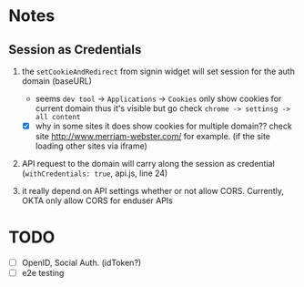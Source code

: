 # Notes

## Session as Credentials

1. the `setCookieAndRedirect` from signin widget will set session for the auth domain (baseURL)
   - seems `dev tool` -> `Applications` -> `Cookies` only show cookies for current domain thus it's visible but go check `chrome -> settinsg -> all content`
   - [X] why in some sites it does show cookies for multiple domain?? check site http://www.merriam-webster.com/ for example. (if the site loading other sites via iframe)

2. API request to the domain will carry along the session as credential (`withCredentials: true`, api.js, line 24)

3. it really depend on API settings whether or not allow CORS. Currently, OKTA only allow CORS for enduser APIs


# TODO

- [ ] OpenID, Social Auth. (idToken?)
- [ ] e2e testing
